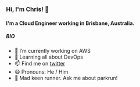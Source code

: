 ### Hi, I'm Chris! 👋

#### I'm a Cloud Engineer working in Brisbane, Australia.

##### BIO
- 🔭 I’m currently working on AWS
- 🌱 Learning all about DevOps
- 📫 Find me on [twitter](https://twitter.com/ChrisHoodAU)
- 😄 Pronouns: He / Him
- 🏃 Mad keen runner. Ask me about parkrun!
<!--
**ChrisHoodAU/ChrisHoodAU** is a ✨ _special_ ✨ repository because its `README.md` (this file) appears on your GitHub profile.

Here are some ideas to get you started:
- 👯 I’m looking to collaborate on ...
- 🤔 I’m looking for help with ...
- 💬 Ask me about ...
- ⚡ Fun fact: ...
-->
